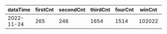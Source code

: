 |dataTime|firstCnt|secondCnt|thirdCnt|fourCnt|winCnt|vrate|wrate|
|-|-|-|-|-|-|-|-|
|2022-11-24|265|246|1654|1514|102022|0%|0%|